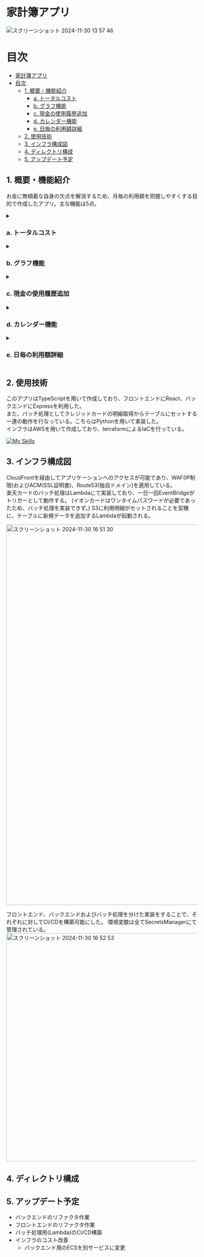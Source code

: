 # 家計簿アプリ
![スクリーンショット 2024-11-30 13 57 46](https://github.com/user-attachments/assets/30d2e58b-12ee-425d-b939-e34272886853)

# 目次
- [家計簿アプリ](#家計簿アプリ)
- [目次](#目次)
  - [1. 概要・機能紹介](#1-概要機能紹介)
    - [a. トータルコスト](#a-トータルコスト)
    - [b. グラフ機能](#b-グラフ機能)
    - [c. 現金の使用履歴追加](#c-現金の使用履歴追加)
    - [d. カレンダー機能](#d-カレンダー機能)
    - [e. 日毎の利用額詳細](#e-日毎の利用額詳細)
  - [2. 使用技術](#2-使用技術)
  - [3. インフラ構成図](#3-インフラ構成図)
  - [4. ディレクトリ構成](#4-ディレクトリ構成)
  - [5. アップデート予定](#5-アップデート予定)


## 1. 概要・機能紹介
お金に無頓着な自身の欠点を解消するため、月毎の利用額を把握しやすくする目的で作成したアプリ。主な機能は5点。

<details>
  <summary>

  ### a. トータルコスト
  </summary>

  選択した月の総利用額が一目でわかる機能。  
  さらに、支払い方法別や設定されたタグ別といった、カテゴリ毎の利用額を確認することが可能。  
  
  <img width="600" alt="スクリーンショット 2024-10-25 18 19 19" src="https://github.com/user-attachments/assets/82f16d0f-5df8-4d00-81e8-12d3b4f8c42c">
</details>

<details>
  <summary>

  ### b. グラフ機能
  </summary>

  利用額を占めるタグ毎の割合が一目でわかる機能。  
  総利用額、楽天カード、イオンカード、現金の計4種の割合を確認可能。  

  <p>
    <img src="https://github.com/user-attachments/assets/07adcf24-99e1-4dfa-bd4b-2da26025a531" width="400">
    <img src="https://github.com/user-attachments/assets/a3197ba8-7a16-47f0-80d1-c95ca0387d24" width="400">
  </p>

</details>

<details>
  <summary>

  ### c. 現金の使用履歴追加
  </summary>

  設定項目は日付、概要、価格、タグの4つ。  
  設定項目を後ほど変更することも可能。(e. 日毎の利用額詳細)  

  <img width="500" alt="スクリーンショット 2024-11-30 16 23 34" src="https://github.com/user-attachments/assets/2775c57a-8f64-4307-9990-326679f25af4">

</details>

<details>
  <summary>

  ### d. カレンダー機能
  </summary>

  選択した月の日毎の利用額をカレンダー上に表示。  
  利用額の外枠は支払い方法、内側はタグに応じた色となっている。  
  特定の日付をクリックすることで、利用額の詳細が表示される。(e. 日毎の利用額詳細)  

  <img width="600" alt="スクリーンショット 2024-10-25 18 20 04" src="https://github.com/user-attachments/assets/93bc58c9-a894-4d46-baaa-b3155d96387b">

</details>

<details>
  <summary>

  ### e. 日毎の利用額詳細
  </summary>

  カレンダーの特定の日付をクリックすることで、利用額の詳細一覧が表示される。  
  ![スクリーンショット 2024-11-30 16 40 12](https://github.com/user-attachments/assets/3a51b510-1c4c-455a-8cf1-3ea838a62561)

  現金の場合は、ここでデータの修正および削除が可能。  
  <img width="500" alt="スクリーンショット 2024-11-30 16 42 34" src="https://github.com/user-attachments/assets/f047fe69-fbe1-45bd-bd9a-51e5fa40ff8e">

  クレジットカードの場合はタグ変更のみ可能。  
  <img width="500" alt="スクリーンショット 2024-11-30 16 41 33" src="https://github.com/user-attachments/assets/05575091-4d00-49db-b316-0f2ca3229288">


</details>

## 2. 使用技術
このアプリはTypeScriptを用いて作成しており、フロントエンドにReact、バックエンドにExpressを利用した。  
また、バッチ処理としてクレジットカードの明細取得からテーブルにセットする一連の動作を行なっている。こちらはPythonを用いて実装した。  
インフラはAWSを用いて作成しており、terraformによるIaCを行っている。  

[![My Skills](https://skillicons.dev/icons?i=ts,react,express,docker,py,mysql,aws,terraform,githubactions)](https://skillicons.dev)

## 3. インフラ構成図
CloudFrontを経由してアプリケーションへのアクセスが可能であり、WAF(IP制限)およびACM(SSL証明書)、Route53(独自ドメイン)を適用している。  
楽天カードのバッチ処理はLambdaにて実装しており、一日一回EventBridgeがトリガーとして動作する。
(イオンカードはワンタイムパスワードが必要であったため、バッチ処理を実装できず。)
S3に利用明細がセットされることを契機に、テーブルに新規データを追加するLambdaが起動される。  

<img width="1000" alt="スクリーンショット 2024-11-30 16 51 30" src="https://github.com/user-attachments/assets/a315c98d-1055-4c48-b7c0-1d751f8cd96a">

フロントエンド、バックエンドおよびバッチ処理を分けた実装をすることで、それぞれに対してCI/CDを構築可能にした。
環境変数は全てSecretsManagerにて管理されている。  
<img width="600" alt="スクリーンショット 2024-11-30 16 52 53" src="https://github.com/user-attachments/assets/c2172df8-3ba8-4190-b628-688d337480f6">


## 4. ディレクトリ構成


## 5. アップデート予定

 - バックエンドのリファクタ作業  
 - フロントエンドのリファクタ作業
 - バッチ処理用(Lambda)のCI/CD構築
 - インフラのコスト改善
   - バックエンド用のECSを別サービスに変更
